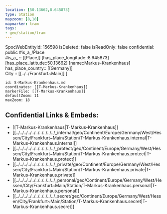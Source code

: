 ```yaml
---
location: [50.13662,8.645873] 
type: Station 
mapzoom: [8,18] 
mapmarker: tram 
tags:
- geo/station/tram
---
```

SpocWebEntityId: 156598
isDeleted: false
isReadOnly: false
confidential: public
#is_a_/Place  
#is_a_ :: [[Place]] 
[has_place_longitude::8.645873] 
[has_place_latitude::50.13662] 
[name::Markus-Krankenhaus] 
has_place_country:: [[Germany]]  
City :: [[../../Frankfurt~Main]] ] 


```leaflet
id: S-Markus-Krankenhaus.md
coordinates: [[T-Markus-Krankenhaus]] 
markerFile: [[T-Markus-Krankenhaus]] 
defaultZoom: 11 
maxZoom: 18
```


## Confidential Links & Embeds: 
- [[T-Markus-Krankenhaus|T-Markus-Krankenhaus]] 
- [[../../../../../../../../../../_internal/geo/Continent/Europe/Germany/West/Hessen/City/Frankfurt~Main/Station/T-Markus-Krankenhaus.internal|T-Markus-Krankenhaus.internal]] 
- [[../../../../../../../../../../_protect/geo/Continent/Europe/Germany/West/Hessen/City/Frankfurt~Main/Station/T-Markus-Krankenhaus.protect|T-Markus-Krankenhaus.protect]] 
- [[../../../../../../../../../../_private/geo/Continent/Europe/Germany/West/Hessen/City/Frankfurt~Main/Station/T-Markus-Krankenhaus.private|T-Markus-Krankenhaus.private]] 
- [[../../../../../../../../../../_personal/geo/Continent/Europe/Germany/West/Hessen/City/Frankfurt~Main/Station/T-Markus-Krankenhaus.personal|T-Markus-Krankenhaus.personal]] 
- [[../../../../../../../../../../_secret/geo/Continent/Europe/Germany/West/Hessen/City/Frankfurt~Main/Station/T-Markus-Krankenhaus.secret|T-Markus-Krankenhaus.secret]] 
